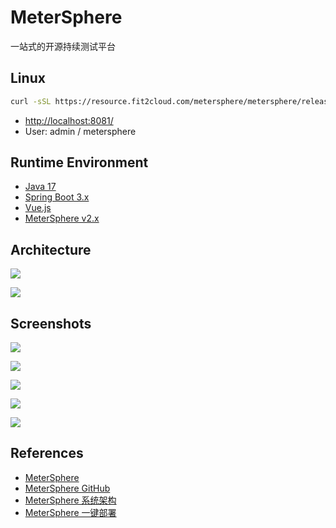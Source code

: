 # MeterSphere

一站式的开源持续测试平台

## Linux
```sh
curl -sSL https://resource.fit2cloud.com/metersphere/metersphere/releases/latest/download/quick_start.sh | sh
```
- [http://localhost:8081/](http://localhost:8081/)
- User: admin / metersphere

## Runtime Environment
- [Java 17](https://github.com/openjdk/jdk)
- [Spring Boot 3.x](https://spring.io/projects/spring-boot)
- [Vue.js](https://github.com/vuejs/vue)
- [MeterSphere v2.x](https://community.fit2cloud.com/#/products/metersphere/downloads)

## Architecture
![](https://metersphere.io/docs/v2.x/img/system-arch.png)

![](https://metersphere.io/docs/v2.x/img/components.png)

## Screenshots
![](https://www.fit2cloud.com/metersphere/images/ms-dashboard.jpeg)

![](https://metersphere.io/images/screenshot/test-mgnt/%E5%8A%9F%E8%83%BD%E7%94%A8%E4%BE%8B%E5%88%97%E8%A1%A8.png)

![](https://metersphere.io/images/screenshot/api-testing/%E6%8E%A5%E5%8F%A3%E6%B5%8B%E8%AF%95%E5%9C%BA%E6%99%AF.png)

![](https://metersphere.io/images/screenshot/ui-testing/UI%E6%B5%8B%E8%AF%95%E8%AF%A6%E6%83%85.png)

![](https://metersphere.io/images/screenshot/jmeter-load-testing/%E6%80%A7%E8%83%BD%E6%B5%8B%E8%AF%95%E6%8A%A5%E5%91%8A.png)

## References
- [MeterSphere](https://www.MeterSphere.io/)
- [MeterSphere GitHub](https://github.com/metersphere/metersphere/)
- [MeterSphere 系统架构](https://metersphere.io/docs/v2.x/system_arch/)
- [MeterSphere 一键部署](https://metersphere.io/docs/v2.x/quick_start/quick_start/)